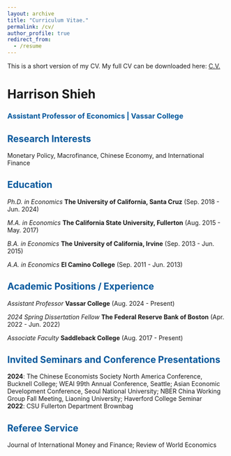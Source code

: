 ```yaml
---
layout: archive
title: "Curriculum Vitae."
permalink: /cv/
author_profile: true
redirect_from:
  - /resume
---
```


This is a short version of my CV. My full CV can be downloaded here: [C.V.](https://www.dropbox.com/home/Career%20Files/SharedCV)

# Harrison Shieh

### <span style="color: #00579C;">Assistant Professor of Economics | Vassar College</span>

## <span style="color: #00579C;">Research Interests</span>
Monetary Policy, Macrofinance, Chinese Economy, and International Finance

## <span style="color: #00579C;">Education</span>
*Ph.D. in Economics*
**The University of California, Santa Cruz** (Sep. 2018 - Jun. 2024)  


*M.A. in Economics*
**The California State University, Fullerton** (Aug. 2015 - May. 2017)  


*B.A. in Economics*
**The University of California, Irvine** (Sep. 2013 - Jun. 2015)  


*A.A. in Economics*
**El Camino College** (Sep. 2011 - Jun. 2013)  


## <span style="color: #00579C;">Academic Positions / Experience</span>
*Assistant Professor*
**Vassar College** (Aug. 2024 - Present)  


*2024 Spring Dissertation Fellow*
**The Federal Reserve Bank of Boston** (Apr. 2022 - Jun. 2022)  


*Associate Faculty*
**Saddleback College** (Aug. 2017 - Present) 


## <span style="color: #00579C;">Invited Seminars and Conference Presentations</span>
**2024**: The Chinese Economists Society North America Conference, Bucknell College; WEAI 99th Annual Conference, Seattle; Asian Economic Development Conference, Seoul National University; NBER China Working Group Fall Meeting, Liaoning University; Haverford College Seminar  
**2022**: CSU Fullerton Department Brownbag

## <span style="color: #00579C;">Referee Service</span>
Journal of International Money and Finance; Review of World Economics



